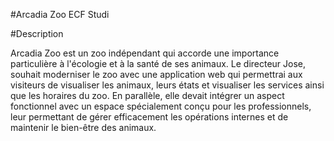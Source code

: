 #Arcadia Zoo
ECF Studi

#Description

Arcadia Zoo est un zoo indépendant qui accorde une importance particulière à l'écologie et à la santé de ses animaux. Le directeur Jose, souhait moderniser le zoo avec une application web qui permettrai aux visiteurs de visualiser les animaux, leurs états et visualiser les services ainsi que les horaires du zoo.
En parallèle, elle devait intégrer un aspect fonctionnel avec un espace spécialement conçu pour les professionnels, leur permettant de gérer efficacement les opérations internes et de maintenir le bien-être des animaux.
